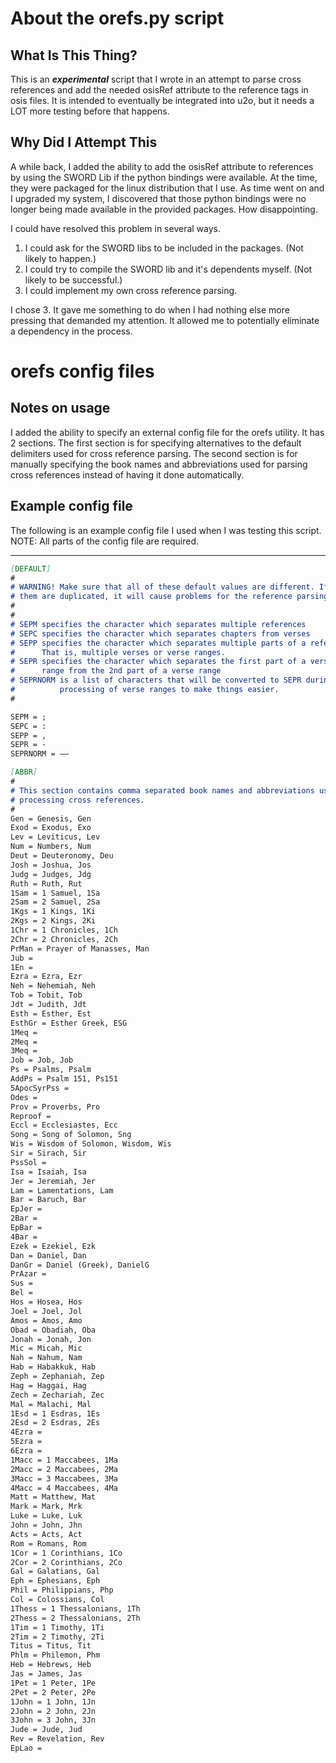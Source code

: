 # About the orefs.py script

## What Is This Thing?

This is an _**experimental**_ script that I wrote in an attempt to parse cross references and add the needed osisRef attribute to the reference tags in osis files. It is intended to eventually be integrated into u2o, but it needs a LOT more testing before that happens.

## Why Did I Attempt This

A while back, I added the ability to add the osisRef attribute to references by using the SWORD Lib if the python bindings were available. At the time, they were packaged for the linux distribution that I use. As time went on and I upgraded my system, I discovered that those python bindings were no longer being made available in the provided packages. How disappointing.

I could have resolved this problem in several ways.

1. I could ask for the SWORD libs to be included in the packages. (Not likely to happen.)
2. I could try to compile the SWORD lib and it's dependents myself. (Not likely to be successful.)
3. I could implement my own cross reference parsing.

I chose 3. It gave me something to do when I had nothing else more pressing that demanded my attention. It allowed me to potentially eliminate a dependency in the process.

# orefs config files

## Notes on usage

I added the ability to specify an external config file for the orefs utility. It has 2 sections. The first section is for specifying alternatives to the default delimiters used for cross reference parsing. The second section is for manually specifying the book names and abbreviations used for parsing cross references instead of having it done automatically.

## Example config file

The following is an example config file I used when I was testing this script. NOTE: All parts of the config file are required.

---

```markdown
[DEFAULT]
#
# WARNING! Make sure that all of these default values are different. If any of
# them are duplicated, it will cause problems for the reference parsing.
#
#
# SEPM specifies the character which separates multiple references
# SEPC specifies the character which separates chapters from verses
# SEPP specifies the character which separates multiple parts of a reference.
#      That is, multiple verses or verse ranges.
# SEPR specifies the character which separates the first part of a verse
#      range from the 2nd part of a verse range
# SEPRNORM is a list of characters that will be converted to SEPR during
#          processing of verse ranges to make things easier.
#

SEPM = ;
SEPC = :
SEPP = ,
SEPR = -
SEPRNORM = –—

[ABBR]
#
# This section contains comma separated book names and abbreviations used for
# processing cross references.
#
Gen = Genesis, Gen
Exod = Exodus, Exo
Lev = Leviticus, Lev
Num = Numbers, Num
Deut = Deuteronomy, Deu
Josh = Joshua, Jos
Judg = Judges, Jdg
Ruth = Ruth, Rut
1Sam = 1 Samuel, 1Sa
2Sam = 2 Samuel, 2Sa
1Kgs = 1 Kings, 1Ki
2Kgs = 2 Kings, 2Ki
1Chr = 1 Chronicles, 1Ch
2Chr = 2 Chronicles, 2Ch
PrMan = Prayer of Manasses, Man
Jub =
1En =
Ezra = Ezra, Ezr
Neh = Nehemiah, Neh
Tob = Tobit, Tob
Jdt = Judith, Jdt
Esth = Esther, Est
EsthGr = Esther Greek, ESG
1Meq =
2Meq =
3Meq =
Job = Job, Job
Ps = Psalms, Psalm
AddPs = Psalm 151, Ps151
5ApocSyrPss =
Odes =
Prov = Proverbs, Pro
Reproof =
Eccl = Ecclesiastes, Ecc
Song = Song of Solomon, Sng
Wis = Wisdom of Solomon, Wisdom, Wis
Sir = Sirach, Sir
PssSol =
Isa = Isaiah, Isa
Jer = Jeremiah, Jer
Lam = Lamentations, Lam
Bar = Baruch, Bar
EpJer =
2Bar =
EpBar =
4Bar =
Ezek = Ezekiel, Ezk
Dan = Daniel, Dan
DanGr = Daniel (Greek), DanielG
PrAzar =
Sus =
Bel =
Hos = Hosea, Hos
Joel = Joel, Jol
Amos = Amos, Amo
Obad = Obadiah, Oba
Jonah = Jonah, Jon
Mic = Micah, Mic
Nah = Nahum, Nam
Hab = Habakkuk, Hab
Zeph = Zephaniah, Zep
Hag = Haggai, Hag
Zech = Zechariah, Zec
Mal = Malachi, Mal
1Esd = 1 Esdras, 1Es
2Esd = 2 Esdras, 2Es
4Ezra =
5Ezra =
6Ezra =
1Macc = 1 Maccabees, 1Ma
2Macc = 2 Maccabees, 2Ma
3Macc = 3 Maccabees, 3Ma
4Macc = 4 Maccabees, 4Ma
Matt = Matthew, Mat
Mark = Mark, Mrk
Luke = Luke, Luk
John = John, Jhn
Acts = Acts, Act
Rom = Romans, Rom
1Cor = 1 Corinthians, 1Co
2Cor = 2 Corinthians, 2Co
Gal = Galatians, Gal
Eph = Ephesians, Eph
Phil = Philippians, Php
Col = Colossians, Col
1Thess = 1 Thessalonians, 1Th
2Thess = 2 Thessalonians, 2Th
1Tim = 1 Timothy, 1Ti
2Tim = 2 Timothy, 2Ti
Titus = Titus, Tit
Phlm = Philemon, Phm
Heb = Hebrews, Heb
Jas = James, Jas
1Pet = 1 Peter, 1Pe
2Pet = 2 Peter, 2Pe
1John = 1 John, 1Jn
2John = 2 John, 2Jn
3John = 3 John, 3Jn
Jude = Jude, Jud
Rev = Revelation, Rev
EpLao =

```
